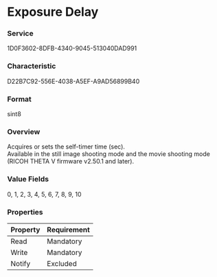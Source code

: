 # Exposure Delay

### Service

1D0F3602-8DFB-4340-9045-513040DAD991

### Characteristic

D22B7C92-556E-4038-A5EF-A9AD56899B40

### Format

sint8

### Overview

Acquires or sets the self-timer time (sec).   
Available in the still image shooting mode and the movie shooting mode (RICOH THETA V firmware v2.50.1 and later).

### Value Fields

0, 1, 2, 3, 4, 5, 6, 7, 8, 9, 10

### Properties

| Property | Requirement |
|:--|:--|
| Read | Mandatory |
| Write | Mandatory |
| Notify | Excluded |
